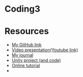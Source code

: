 # Coding3


# Resources
- [My GitHub link](https://github.com/YiningJenny/Coding3.git)
- [Video presentation(Youtube link)]()
- [My journal]()
- [Unity project (and code)]()
- [Online tutorial](https://youtu.be/zPFU30tbyKs)
- 
